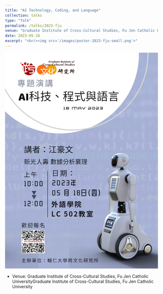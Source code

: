 ```yaml
---
title: "AI Technology, Coding, and Language"
collection: talks
type: "Talk"
permalink: /talks/2023-fju
venue: "Graduate Institute of Cross-Cultural Studies, Fu Jen Catholic University"
date: 2023-05-18
excerpt: "<br/><img src='/images/poster-2023-fju-small.png'>"
---
```


![](/images/poster-2023-fju.png)
- Venue: Graduate Institute of Cross-Cultural Studies, Fu Jen Catholic UniversityGraduate Institute of Cross-Cultural Studies, Fu Jen Catholic University
